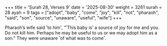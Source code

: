 +++
title = 'Surah 28, Verses 9'
date = '2025-08-30'
weight = 3261
surah = 28
ayah = 9
tags = ["adopt", "baby", "come", "joy", "kill", "not", "pharaoh", "said", "son", "source", "unaware", "useful", "wife"]
+++

Pharaoh’s wife said ˹to him˺, “˹This baby is˺ a source of joy for me and you. Do not kill him. Perhaps he may be useful to us or we may adopt him as a son.” They were unaware ˹of what was to come˺.
